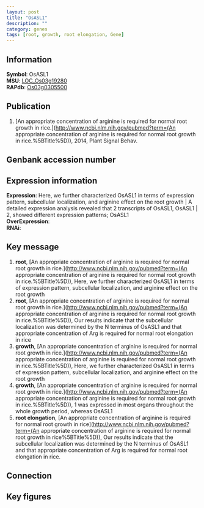 ```yaml
---
layout: post
title: "OsASL1"
description: ""
category: genes
tags: [root, growth, root elongation, Gene]
---
```


## Information
__Symbol__: OsASL1  
__MSU__: [LOC_Os03g19280](http://rice.plantbiology.msu.edu/cgi-bin/ORF_infopage.cgi?orf=LOC_Os03g19280)  
__RAPdb__: [Os03g0305500](http://rapdb.dna.affrc.go.jp/viewer/gbrowse_details/irgsp1?name=Os03g0305500)  

## Publication
1. [An appropriate concentration of arginine is required for normal root growth in rice.](http://www.ncbi.nlm.nih.gov/pubmed?term=(An appropriate concentration of arginine is required for normal root growth in rice.%5BTitle%5D)), 2014, Plant Signal Behav.

## Genbank accession number

## Expression information
__Expression__: Here, we further characterized OsASL1 in terms of expression pattern, subcellular localization, and arginine effect on the root growth |  A detailed expression analysis revealed that 2 transcripts of OsASL1, OsASL1 | 2, showed different expression patterns; OsASL1  
__OverExpression__:  
__RNAi__:  

## Key message
1. __root__, [An appropriate concentration of arginine is required for normal root growth in rice.](http://www.ncbi.nlm.nih.gov/pubmed?term=(An appropriate concentration of arginine is required for normal root growth in rice.%5BTitle%5D)),  Here, we further characterized OsASL1 in terms of expression pattern, subcellular localization, and arginine effect on the root growth
2. __root__, [An appropriate concentration of arginine is required for normal root growth in rice.](http://www.ncbi.nlm.nih.gov/pubmed?term=(An appropriate concentration of arginine is required for normal root growth in rice.%5BTitle%5D)),  Our results indicate that the subcellular localization was determined by the N terminus of OsASL1 and that appropriate concentration of Arg is required for normal root elongation in rice
3. __growth__, [An appropriate concentration of arginine is required for normal root growth in rice.](http://www.ncbi.nlm.nih.gov/pubmed?term=(An appropriate concentration of arginine is required for normal root growth in rice.%5BTitle%5D)),  Here, we further characterized OsASL1 in terms of expression pattern, subcellular localization, and arginine effect on the root growth
4. __growth__, [An appropriate concentration of arginine is required for normal root growth in rice.](http://www.ncbi.nlm.nih.gov/pubmed?term=(An appropriate concentration of arginine is required for normal root growth in rice.%5BTitle%5D)), 1 was expressed in most organs throughout the whole growth period, whereas OsASL1
5. __root elongation__, [An appropriate concentration of arginine is required for normal root growth in rice](http://www.ncbi.nlm.nih.gov/pubmed?term=(An appropriate concentration of arginine is required for normal root growth in rice%5BTitle%5D)), Our results indicate that the subcellular localization was determined by the N terminus of OsASL1 and that appropriate concentration of Arg is required for normal root elongation in rice.

## Connection

## Key figures


